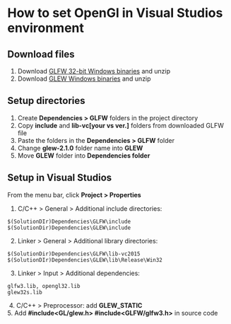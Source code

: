 # How to set OpenGl in Visual Studios environment

## Download files
1. Download [GLFW 32-bit Windows binaries](www.glfw.org/download.html) and unzip
2. Download [GLEW Windows binaries](glew.sourceforge.net) and unzip

## Setup directories
1. Create **Dependencies > GLFW** folders in the project directory
1. Copy **include** and **lib-vc[your vs ver.]** folders from downloaded GLFW file
2. Paste the folders in the **Dependencies > GLFW** folder
3. Change **glew-2.1.0** folder name into **GLEW** 
4. Move **GLEW** folder into **Dependencies folder**

## Setup in Visual Studios
From the menu bar, click **Project > Properties**

1. C/C++ > General > Additional include directories:
```
$(SolutionDIr)Dependencies\GLFW\include
$(SolutionDir)Dependencies\GLEW\include
```


2. Linker > General > Additional library directories:
```
$(SolutionDir)Dependencies\GLFW\lib-vc2015 
$(SolutionDIr)Dependencies\GLEW\lib\Release\Win32
```


3. Linker > Input > Additional dependencies:
```
glfw3.lib, opengl32.lib
glew32s.lib
```
​
4. C/C++ > Preprocessor: add **GLEW_STATIC**  
5. Add **#include<GL/glew.h> #include<GLFW/glfw3.h>** in source code
